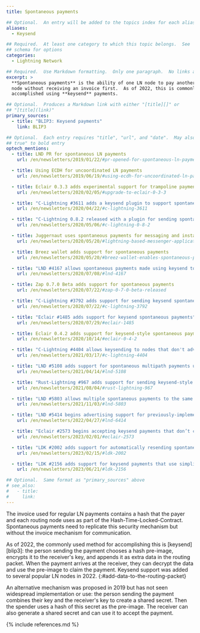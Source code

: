 ```yaml
---
title: Spontaneous payments

## Optional.  An entry will be added to the topics index for each alias
aliases:
  - Keysend

## Required.  At least one category to which this topic belongs.  See
## schema for options
categories:
  - Lightning Network

## Required.  Use Markdown formatting.  Only one paragraph.  No links allowed.
excerpt: >
  **Spontaneous payments** is the ability of one LN node to pay another
  node without receiving an invoice first.  As of 2022, this is commonly
  accomplished using **keysend** payments.

## Optional.  Produces a Markdown link with either "[title][]" or
## "[title](link)"
primary_sources:
  - title: "BLIP3: Keysend payments"
    link: BLIP3

## Optional.  Each entry requires "title", "url", and "date".  May also use "feature:
## true" to bold entry
optech_mentions:
  - title: LND PR for spontaneous LN payments
    url: /en/newsletters/2019/01/22/#pr-opened-for-spontaneous-ln-payments

  - title: Using ECDH for uncoordinated LN payments
    url: /en/newsletters/2019/06/19/#using-ecdh-for-uncoordinated-ln-payments

  - title: Eclair 0.3.3 adds experimental support for trampoline payments
    url: /en/newsletters/2020/02/05/#upgrade-to-eclair-0-3-3

  - title: "C-Lightning #3611 adds a keysend plugin to support spontaneous payments"
    url: /en/newsletters/2020/04/22/#c-lightning-3611

  - title: "C-Lightning 0.8.2 released with a plugin for sending spontaneous payments"
    url: /en/newsletters/2020/05/06/#c-lightning-0-8-2

  - title: Juggernaut uses spontaneous payments for messaging and instant payments"
    url: /en/newsletters/2020/05/20/#lightning-based-messenger-application-juggernaut-launches

  - title: Breez wallet adds support for spontaneous payments
    url: /en/newsletters/2020/05/20/#breez-wallet-enables-spontaneous-payments

  - title: "LND #4167 allows spontaneous payments made using keysend to be held"
    url: /en/newsletters/2020/07/08/#lnd-4167

  - title: Zap 0.7.0 Beta adds support for spontaneous payments
    url: /en/newsletters/2020/07/22/#zap-0-7-0-beta-released

  - title: "C-Lightning #3792 adds support for sending keysend spontaneous payments"
    url: /en/newsletters/2020/07/22/#c-lightning-3792

  - title: "Eclair #1485 adds support for keysend spontaneous payments"
    url: /en/newsletters/2020/07/29/#eclair-1485

  - title: Eclair 0.4.2 adds support for keysend-style spontaneous payments
    url: /en/newsletters/2020/10/14/#eclair-0-4-2

  - title: "C-Lightning #4404 allows keysending to nodes that don't advertise support"
    url: /en/newsletters/2021/03/17/#c-lightning-4404

  - title: "LND #5108 adds support for spontaneous multipath payments using AMP"
    url: /en/newsletters/2021/04/14/#lnd-5108

  - title: "Rust-Lightning #967 adds support for sending keysend-style spontaneous payments"
    url: /en/newsletters/2021/08/04/#rust-lightning-967

  - title: "LND #5803 allows multiple spontaneous payments to the same invoice"
    url: /en/newsletters/2021/11/03/#lnd-5803

  - title: "LND #5414 begins advertising support for previously-implemented keysend payments"
    url: /en/newsletters/2022/04/27/#lnd-6414

  - title: "Eclair #2573 begins accepting keysend payments that don’t contain a payment secret"
    url: /en/newsletters/2023/02/01/#eclair-2573

  - title: "LDK #2002 adds support for automatically resending spontaneous payments"
    url: /en/newsletters/2023/02/15/#ldk-2002

  - title: "LDK #2156 adds support for keysend payments that use simplified multipath payments"
    url: /en/newsletters/2023/06/21/#ldk-2156

## Optional.  Same format as "primary_sources" above
# see_also:
#   - title:
#     link:
---
```

The invoice used for regular LN payments contains a hash that the
payer and each routing node uses as part of the
Hash-Time-Locked-Contract.  Spontaneous payments need to replicate
this security mechanism but without the invoice mechanism for
communication.

As of 2022, the commonly used method for accomplishing this is
[keysend][blip3]: the person sending the payment
  chooses a hash pre-image, encrypts it to the receiver's key, and
  appends it as extra data in the routing packet.  When the payment
  arrives at the receiver, they can decrypt the data and use the
  pre-image to claim the payment.  Keysend support was added to several
  popular LN nodes in 2022.
  {:#add-data-to-the-routing-packet}

An alternative mechanism was proposed in 2019 but has not seen
widespread implementation or use: the person sending the payment combines
  their key and the receiver's key to create a shared secret.  Then
  the spender uses a hash of this secret as the pre-image.  The
  receiver can also generate a shared secret and can use it to accept
  the payment.

{% include references.md %}
